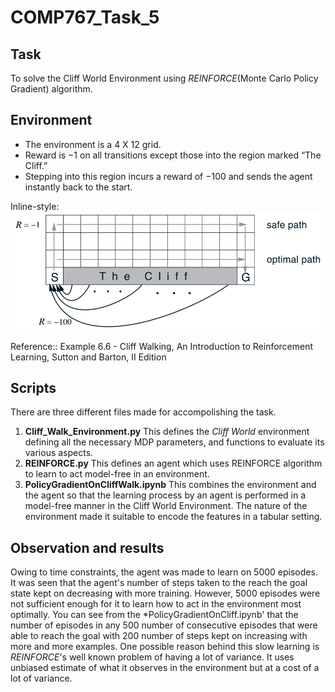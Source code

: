 # COMP767_Task_5

## Task

To solve the Cliff World Environment using *REINFORCE*(Monte Carlo Policy Gradient) algorithm.

## Environment

* The environment is a 4 X 12 grid. 
* Reward is −1 on all transitions except those into the region marked “The Cliff.” 
* Stepping into this region incurs a reward of −100 and sends the agent instantly back to the start.

Inline-style: 
![alt text](cliff_walking.png "Cliff Walking Environment")

Reference:: Example 6.6 - Cliff Walking, An Introduction to Reinforcement Learning, Sutton and Barton, II Edition

## Scripts

There are three different files made for accompolishing the task.
1. **Cliff\_Walk\_Environment.py**
    This defines the *Cliff World* environment defining all the necessary MDP parameters, and functions to evaluate its various aspects.
2. **REINFORCE.py**
    This defines an agent which uses REINFORCE algorithm to learn to act model-free in an environment.
3. **PolicyGradientOnCliffWalk.ipynb**
    This combines the environment and the agent so that the learning process by an agent is performed in a model-free manner in the Cliff World Environment.
    The nature of the environment made it suitable to encode the features in a tabular setting.

## Observation and results

Owing to time constraints, the agent was made to learn on 5000 episodes. It was seen that the agent's number of steps taken to the reach the goal state kept on decreasing with more training. However, 5000 episodes were not sufficient enough for it to learn how to act in the environment most optimally. 
You can see from the *PolicyGradientOnCliff.ipynb' that the number of episodes in any 500 number of consecutive episodes that were able to reach the goal with 200 number of steps kept on increasing with more and more examples. 
One possible reason behind this slow learning is *REINFORCE*'s well known problem of having a lot of variance. It uses unbiased estimate of what it observes in the environment but at a cost of a lot of variance.
